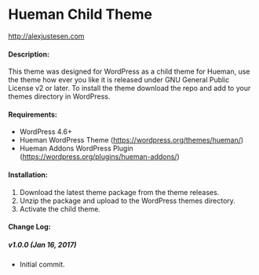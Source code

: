 # Hueman Child Theme
http://alexjustesen.com

#### Description:
This theme was designed for WordPress as a child theme for Hueman, use the theme how ever you like it is released under GNU General Public License v2 or later. To install the theme download the repo and add to your themes directory in WordPress.

#### Requirements:
* WordPress 4.6+
* Hueman WordPress Theme (https://wordpress.org/themes/hueman/)
* Hueman Addons WordPress Plugin (https://wordpress.org/plugins/hueman-addons/)

#### Installation:
1. Download the latest theme package from the theme releases.
2. Unzip the package and upload to the WordPress themes directory.
3. Activate the child theme.

#### Change Log:

##### v1.0.0 (Jan 16, 2017)
- Initial commit.